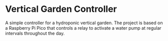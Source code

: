 # Vertical Garden Controller

A simple controller for a hydroponic vertical garden.
The project is based on a Raspberry Pi Pico that controls a relay to activate a water
pump at regular intervals throughout the day.
